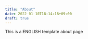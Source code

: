 ```yaml
---
title: "About"
date: 2022-01-10T18:14:18+09:00
draft: true
---
```


This is a ENGLISH template about page
